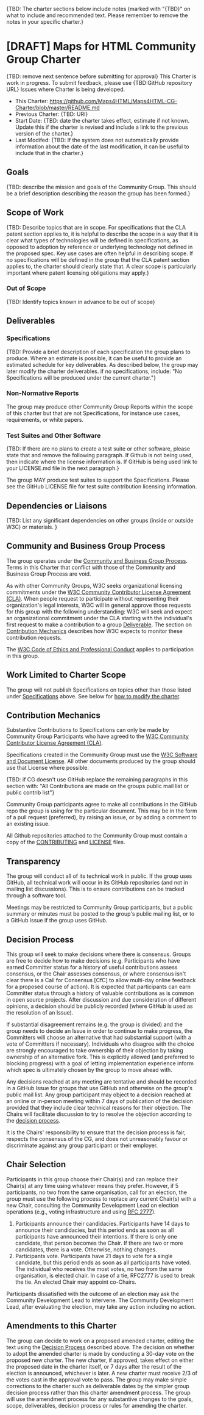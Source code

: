 {TBD: The charter sections below include notes (marked with "{TBD}" on what
to include and recommended text. Please remember to remove the notes in your
specific charter.}

# [DRAFT] Maps for HTML Community Group Charter

{TBD: remove next sentence before submitting for approval} This Charter is work
in progress. To submit feedback, please use {TBD:GitHub repository URL} Issues
where Charter is being developed.

*   This Charter: https://github.com/Maps4HTML/Maps4HTML-CG-Charter/blob/master/README.md
*   Previous Charter: {TBD: URI}
*   Start Date: {TBD: date the charter takes effect, estimate if not known.
Update this if the charter is revised and include a link to the previous version
of the charter.}
*   Last Modifed: {TBD: If the system does not automatically provide information
about the date of the last modification, it can be useful to include that in the
charter.}

## Goals

{TBD: describe the mission and goals of the Community Group. This should be a
brief description describing the reason the group has been formed.}

## Scope of Work

{TBD: Describe topics that are in scope. For specifications that the CLA patent
section applies to, it is helpful to describe the scope in a way that it is
clear what types of technologies will be defined in specifications, as opposed
to adoption by reference or underlying technology not defined in the proposed
spec. Key use cases are often helpful in describing scope. If no specifications
will be defined in the group that the CLA patent section applies to, the charter
should clearly state that. A clear scope is particularly important where patent
licensing obligations may apply.}

### Out of Scope

{TBD: Identify topics known in advance to be out of scope}

## Deliverables

### Specifications

{TBD: Provide a brief description of each specification the group plans to
produce. Where an estimate is possible, it can be useful to provide an estimated
schedule for key deliverables. As described below, the group may later modify
the charter deliverables. if no specifications, include: "No Specifications will
be produced under the current charter."}

### Non-Normative Reports

The group may produce other Community Group Reports within the scope of this
charter but that are not Specifications, for instance use cases, requirements,
or white papers.

### Test Suites and Other Software

{TBD: If there are no plans to create a test suite or other software, please
state that and remove the following paragraph. If Github is not being used, then
indicate where the license information is. If GitHub is being used link to your
LICENSE.md file in the next paragraph.}

The group MAY produce test suites to support the Specifications. Please see the
GitHub LICENSE file for test suite contribution licensing information.

## Dependencies or Liaisons

{TBD: List any significant dependencies on other groups (inside or outside W3C)
or materials. }

## Community and Business Group Process

The group operates under the [Community and Business Group Process](https://www.w3.org/community/about/agreements/).
Terms in this Charter that conflict with those of the Community and Business Group Process are void.

As with other Community Groups, W3C seeks organizational licensing commitments
under the [W3C Community Contributor License Agreement (CLA)](http://www.w3.org/community/about/agreements/cla/).
When people request to participate without representing their organization's
legal interests, W3C will in general approve those requests for this group with
the following understanding: W3C will seek and expect an organizational
commitment under the CLA starting with the individual's first request to make a
contribution to a group [Deliverable](#deliverables). The section on [Contribution Mechanics](#contrib)
describes how W3C expects to monitor these contribution requests.

The [W3C Code of Ethics and Professional Conduct](https://www.w3.org/Consortium/cepc/)
applies to participation in this group.

## Work Limited to Charter Scope

The group will not publish Specifications on topics other than those listed
under [Specifications](#specifications) above. See below for [how to modify the charter](#charter-change).

## Contribution Mechanics

Substantive Contributions to Specifications can only be made by Community Group
Participants who have agreed to the [W3C Community Contributor License Agreement (CLA)](http://www.w3.org/community/about/agreements/cla/).

Specifications created in the Community Group must use the [W3C Software and Document License](http://www.w3.org/Consortium/Legal/2015/copyright-software-and-document).
All other documents produced by the group should use that License where possible.

{TBD: if CG doesn't use GitHub replace the remaining paragraphs in this section
with: "All Contributions are made on the groups public mail list or public
contrib list"}

Community Group participants agree to make all contributions in the GitHub repo
the group is using for the particular document. This may be in the form of a
pull request (preferred), by raising an issue, or by adding a comment to an
existing issue.

All Github repositories attached to the Community Group must contain a copy of
the [CONTRIBUTING](https://github.com/w3c/licenses/blob/master/CG-CONTRIBUTING.md)
and [LICENSE](https://github.com/w3c/licenses/blob/master/CG-LICENSE.md) files.

## Transparency

The group will conduct all of its technical work in public. If the group uses
GitHub, all technical work will occur in its GitHub repositories (and not in
mailing list discussions). This is to ensure contributions can be tracked
through a software tool.

Meetings may be restricted to Community Group participants, but a public summary
or minutes must be posted to the group's public mailing list, or to a GitHub
issue if the group uses GitHub.

## Decision Process

This group will seek to make decisions where there is consensus. Groups are free
to decide how to make decisions (e.g. Participants who have earned Committer
status for a history of useful contributions assess consensus, or the Chair
assesses consensus, or where consensus isn't clear there is a Call for Consensus
[CfC] to allow multi-day online feedback for a proposed course of action).
It is expected that participants can earn Committer status through a history of
valuable contributions as is common in open source projects. After discussion
and due consideration of different opinions, a decision should be publicly
recorded (where GitHub is used as the resolution of an Issue).

If substantial disagreement remains (e.g. the group is divided) and the group
needs to decide an Issue in order to continue to make progress, the Committers
will choose an alternative that had substantial support (with a vote of
Committers if necessary). Individuals who disagree with the choice are strongly
encouraged to take ownership of their objection by taking ownership of an
alternative fork. This is explicitly allowed (and preferred to blocking progress)
with a goal of letting implementation experience inform which spec is ultimately
chosen by the group to move ahead with.

Any decisions reached at any meeting are tentative and should be recorded in a
GitHub Issue for groups that use GitHub and otherwise on the group's public mail
list. Any group participant may object to a decision reached at an online or
in-person meeting within 7 days of publication of the decision provided that
they include clear technical reasons for their objection. The Chairs will
facilitate discussion to try to resolve the objection according to the [decision process](#decision).

It is the Chairs' responsibility to ensure that the decision process is fair,
respects the consensus of the CG, and does not unreasonably favour or
discriminate against any group participant or their employer.

## Chair Selection

Participants in this group choose their Chair(s) and can replace their Chair(s)
at any time using whatever means they prefer. However, if 5 participants, no two
from the same organisation, call for an election, the group must use the
following process to replace any current Chair(s) with a new Chair, consulting
the Community Development Lead on election operations (e.g., voting
infrastructure and using [RFC 2777](https://tools.ietf.org/html/rfc2777)).

1.  Participants announce their candidacies. Participants have 14 days to
announce their candidacies, but this period ends as soon as all participants
have announced their intentions. If there is only one candidate, that person
becomes the Chair. If there are two or more candidates, there is a vote.
Otherwise, nothing changes.
2.  Participants vote. Participants have 21 days to vote for a single candidate,
but this period ends as soon as all participants have voted. The individual who
receives the most votes, no two from the same organisation, is elected chair.
In case of a tie, RFC2777 is used to break the tie. An elected Chair may appoint
co-Chairs.

Participants dissatisfied with the outcome of an election may ask the Community
Development Lead to intervene. The Community Development Lead, after evaluating
the election, may take any action including no action.

## Amendments to this Charter

The group can decide to work on a proposed amended charter, editing the text
using the [Decision Process](#decision) described above. The decision on whether
to adopt the amended charter is made by conducting a 30-day vote on the proposed
new charter. The new charter, if approved, takes effect on either the proposed
date in the charter itself, or 7 days after the result of the election is
announced, whichever is later. A new charter must receive 2/3 of the votes cast
in the approval vote to pass. The group may make simple corrections to the
charter such as deliverable dates by the simpler group decision process rather
than this charter amendment process. The group will use the amendment process
for any substantive changes to the goals, scope, deliverables, decision process
or rules for amending the charter.

